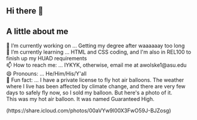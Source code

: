 ## Hi there 👋

<!--
**awolske1/awolske1** is a ✨ _special_ ✨ repository because its `README.md` (this file) appears on your GitHub profile.

Here are some ideas to get you started:-->
<h2>A little about me</h2>
<p>🔭 I’m currently working on ... Getting my degree after waaaaaay too long <br>
🌱 I’m currently learning ... HTML and CSS coding, and I'm also in REL100 to finish up my HUAD requirements<br>
📫 How to reach me: ... IYKYK, otherwise, email me at awolske1@asu.edu<br>
😄 Pronouns: ... He/Him/His/Y'all<br>
🎈 Fun fact: ... I have a private license to fly hot air balloons. The weather where I live has been affected by climate change, and there are very few days to safely fly now, so I sold my balloon. But here's a photo of it. <br>
This was my hot air balloon. It was named Guaranteed High.</p>
(https://share.icloud.com/photos/00aVYw9l00X3FwO59J-BJZosg)
